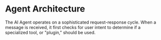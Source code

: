 # Agent Architecture

The AI Agent operates on a sophisticated request-response cycle. When a message is received, it first checks for user intent to determine if a specialized tool, or "plugin," should be used.